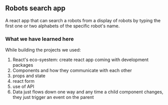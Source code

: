 

## Robots search app

A react app that can search a robots from a display of robots by typing the first one or two alphabets of the specific robot's name.

### What we have learned here

While building the projects we used:

1. React's eco-syestem: create react app coming with development packages
2. Components and how they communicate with each other
3. props and state
4. react form
5. use of API
6. Data just flows down one way and any time a child component changes, they just trigger an event on the parent



